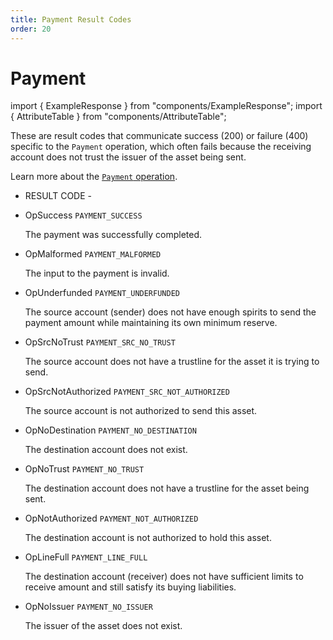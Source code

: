 ```yaml
---
title: Payment Result Codes
order: 20
---
```


# Payment

import { ExampleResponse } from "components/ExampleResponse"; import { AttributeTable } from "components/AttributeTable";

These are result codes that communicate success \(200\) or failure \(400\) specific to the `Payment` operation, which often fails because the receiving account does not trust the issuer of the asset being sent.

Learn more about the [`Payment` operation](../../../../start/list-of-operations.md#payment).

 - RESULT CODE - 

* OpSuccess `PAYMENT_SUCCESS`

  The payment was successfully completed.

* OpMalformed `PAYMENT_MALFORMED`

  The input to the payment is invalid.

* OpUnderfunded `PAYMENT_UNDERFUNDED`

  The source account \(sender\) does not have enough spirits to send the payment amount while maintaining its own minimum reserve.

* OpSrcNoTrust `PAYMENT_SRC_NO_TRUST`

  The source account does not have a trustline for the asset it is trying to send.

* OpSrcNotAuthorized `PAYMENT_SRC_NOT_AUTHORIZED`

  The source account is not authorized to send this asset.

* OpNoDestination `PAYMENT_NO_DESTINATION`

  The destination account does not exist.

* OpNoTrust `PAYMENT_NO_TRUST`

  The destination account does not have a trustline for the asset being sent.

* OpNotAuthorized `PAYMENT_NOT_AUTHORIZED`

  The destination account is not authorized to hold this asset.

* OpLineFull `PAYMENT_LINE_FULL`

  The destination account \(receiver\) does not have sufficient limits to receive amount and still satisfy its buying liabilities.

* OpNoIssuer `PAYMENT_NO_ISSUER`

  The issuer of the asset does not exist.

